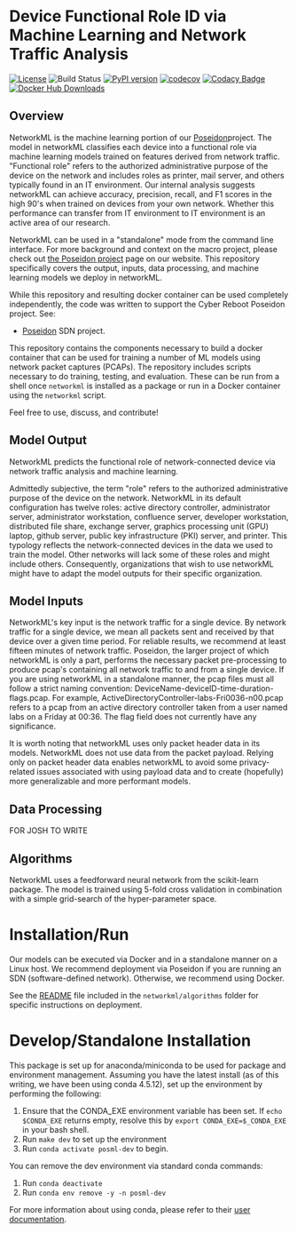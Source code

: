 # Device Functional Role ID via Machine Learning and Network Traffic Analysis

[![License](https://img.shields.io/badge/License-Apache%202.0-blue.svg)](https://opensource.org/licenses/Apache-2.0)
![Build Status](https://github.com/cyberreboot/networkml/workflows/test/badge.svg)
[![PyPI version](https://badge.fury.io/py/networkml.svg)](https://badge.fury.io/py/networkml)
[![codecov](https://codecov.io/gh/CyberReboot/NetworkML/branch/master/graph/badge.svg)](https://codecov.io/gh/CyberReboot/NetworkML)
[![Codacy Badge](https://api.codacy.com/project/badge/Grade/28bb6ce9fa154134b8dda35c5d5d7010)](https://www.codacy.com/app/CyberReboot/NetworkML?utm_source=github.com&amp;utm_medium=referral&amp;utm_content=CyberReboot/NetworkML&amp;utm_campaign=Badge_Grade)
[![Docker Hub Downloads](https://img.shields.io/docker/pulls/cyberreboot/networkml.svg)](https://hub.docker.com/r/cyberreboot/networkml/)

## Overview
NetworkML is the machine learning portion of our [Poseidon](https://github.com/CyberReboot/poseidon)project. The model in networkML classifies each device into a functional role via machine learning models trained on features derived from network traffic. "Functional role" refers to the authorized administrative purpose of the device on the network and includes roles as printer, mail server, and others typically found in an IT environment. Our internal analysis suggests networkML can achieve accuracy, precision, recall, and F1 scores in the high 90's when trained on devices from your own network. Whether this performance can transfer from IT environment to IT environment is an active area of our research.

NetworkML can be used in a "standalone" mode from the command line interface. For more background and context on the macro project, please check out [the Poseidon project](https://www.cyberreboot.org/projects/poseidon/) page on our website. This repository specifically covers the output, inputs, data processing, and machine learning models we deploy in networkML.

While this repository and resulting docker container can be used completely independently, the code was written to support the Cyber Reboot Poseidon project. See:

- [Poseidon](https://github.com/CyberReboot/poseidon) SDN project.

This repository contains the components necessary to build a docker container that can be used for training a number of ML models using network packet captures (PCAPs). The repository includes scripts necessary to do training, testing, and evaluation. These can be run from a shell once `networkml` is installed as a package or run in a Docker container using the `networkml` script.

Feel free to use, discuss, and contribute!

## Model Output
NetworkML predicts the functional role of network-connected device via network traffic analysis and machine learning.

Admittedly subjective, the term "role" refers to the authorized administrative purpose of the device on the network. NetworkML in its default configuration has twelve roles: active directory controller, administrator server, administrator workstation, confluence server, developer workstation, distributed file share, exchange server, graphics processing unit (GPU) laptop, github server, public key infrastructure (PKI) server, and printer. This typology reflects the network-connected devices in the data we used to train the model. Other networks will lack some of these roles and might include others. Consequently, organizations that wish to use networkML might have to adapt the model outputs for their specific organization.

## Model Inputs
NetworkML's key input is the network traffic for a single device. By network traffic for a single device, we mean all packets sent and received by that device over a given time period. For reliable results, we recommend at least fifteen minutes of network traffic. Poseidon, the larger project of which networkML is only a part, performs the necessary packet pre-processing to produce pcap's containing all network traffic to and from a single device. If you are using networkML in a standalone manner, the pcap files must all follow a strict naming convention: DeviceName-deviceID-time-duration-flags.pcap. For example, ActiveDirectoryController-labs-Fri0036-n00.pcap refers to a pcap from an active directory controller taken from a user named labs on a Friday at 00:36. The flag field does not currently have any significance.

It is worth noting that networkML uses only packet header data in its models. NetworkML does not use data from the packet payload. Relying only on packet header data enables networkML to avoid some privacy-related issues associated with using payload data and to create (hopefully) more generalizable and more performant models.

## Data Processing
FOR JOSH TO WRITE

## Algorithms

NetworkML uses a feedforward neural network from the scikit-learn package. The model is trained using 5-fold cross validation in combination with a simple grid-search of the hyper-parameter space.


# Installation/Run

Our models can be executed via Docker and in a standalone manner on a Linux host. We recommend deployment via Poseidon if you are running an SDN (software-defined network). Otherwise, we recommend using Docker.

See the [README](https://github.com/CyberReboot/NetworkML/blob/master/networkml/algorithms/README.md) file included in the `networkml/algorithms` folder for specific instructions on deployment.

# Develop/Standalone Installation

This package is set up for anaconda/miniconda to be used for package and environment
management. Assuming you have the latest install (as of this writing, we have been using
conda 4.5.12), set up the environment by performing the following:
 1. Ensure that the CONDA_EXE environment variable has been set. If `echo $CONDA_EXE`
returns empty, resolve this by `export CONDA_EXE=$_CONDA_EXE` in your bash shell.
 2. Run `make dev` to set up the environment
 3. Run `conda activate posml-dev` to begin.

You can remove the dev environment via standard conda commands:
 1. Run `conda deactivate`
 2. Run `conda env remove -y -n posml-dev`

For more information about using conda, please refer to their
[user documentation](https://conda.io/projects/conda/en/latest/user-guide/getting-started.html).

